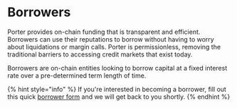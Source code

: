 # Borrowers

Porter provides on-chain funding that is transparent and efficient. Borrowers can use their reputations to borrow without having to worry about liquidations or margin calls. Porter is permissionless, removing the traditional barriers to accessing credit markets that exist today.&#x20;

Borrowers are on-chain entities looking to borrow capital at a fixed interest rate over a pre-determined term length of time.

{% hint style="info" %}
If you're interested in becoming a borrower, fill out this quick [borrower form](https://xudqki8dg3d.typeform.com/to/pmco6a9b) and we will get back to you shortly.
{% endhint %}
